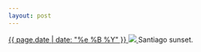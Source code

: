 ```yaml
---
layout: post
---
```


<p>
  <a href="/104">
    <time>{{ page.date | date: "%e %B %Y" }}</time>
    <img src="{{ site.assets_url }}/104.jpg">
  </a>
  Santiago sunset.
</p>
